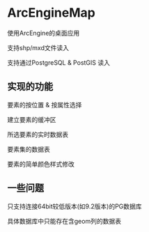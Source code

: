 # ArcEngineMap
使用ArcEngine的桌面应用

支持shp/mxd文件读入

支持通过PostgreSQL & PostGIS 读入

## 实现的功能
要素的按位置 & 按属性选择

建立要素的缓冲区

所选要素的实时数据表

要素集的数据表

要素的简单颜色样式修改

## 一些问题
只支持连接64bit较低版本(如9.2版本)的PG数据库

具体数据库中只能存在含geom列的数据表
